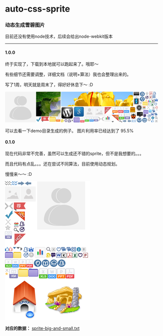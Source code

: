 auto-css-sprite
===========

### 动态生成雪碧图片

目前还没有使用node技术，后续会给出node-webkit版本

---

#### 1.0.0

终于实现了，下载到本地就可以跑起来了。哦耶～

有些细节还需要调整，详细文档（说明+算法）我也会整理出来的。

写了1周，明天就是周末了，得好好休息下～ :D

![](./demo/auto-css-sprite-927742.png)

可以去看一下demo目录生成的例子。
图片利用率已经达到了 95.5%

#### 0.1.0

现在代码非常不完善，虽然可以生成还不错的sprite，但不是我想要的。。。

而且代码有点乱。。。还在尝试不同算法，目前使用动态规划。

慢慢来～～ :D


![](./sprite-images/sprite-big-and-small.png)

**对应的数据：**
[sprite-big-and-small.txt](./sprite-images/sprite-big-and-small.txt)


